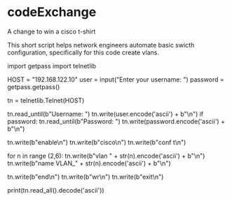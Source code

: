 # codeExchange
A change to win a cisco t-shirt

This short script helps network engineers automate basic swicth configuration,
specifically for this code create vlans.


import getpass
import telnetlib

HOST = "192.168.122.10"
user = input("Enter your username: ")
password = getpass.getpass()

tn = telnetlib.Telnet(HOST)

tn.read_until(b"Username: ")
tn.write(user.encode('ascii') + b"\n")
if password:
    tn.read_until(b"Password: ")
    tn.write(password.encode('ascii') + b"\n")

tn.write(b"enable\n")
tn.write(b"cisco\n")
tn.write(b"conf t\n")

for n in range (2,6):
    tn.write(b"vlan " + str(n).encode('ascii') + b"\n")
    tn.write(b"name VLAN_" + str(n).encode('ascii') + b"\n")

tn.write(b"end\n")
tn.write(b"wr\n")
tn.write(b"exit\n")

print(tn.read_all().decode('ascii'))
